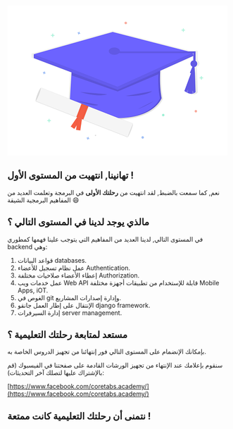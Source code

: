 ![graduation.png](./assets/graduation.png)

## تهانينا, انتهيت من المستوى الأول !

نعم, كما سمعت بالضبط, لقد انتهيت من **رحلتك الأولى** في البرمجة وتعلمت العديد من المفاهيم البرمجية الشيقة :smile:

 ## مالذي يوجد لدينا في المستوى التالي ؟

في المستوى التالي, لدينا العديد من المفاهيم التي يتوجب علينا فهمها كمطوري backend وهي:

1. قواعد البيانات databases.
2. عمل نظام تسجيل للأعضاء Authentication.
3. إعطاء الأعضاء صلاحيات مختلفة Authorization.
4. عمل خدمات ويب Web API قابلة للإستخدام من تطبيقات أجهزة مختلفة Mobile Apps, iOT.
5. الغوص في git وإدارة إصدارات المشاريع.
6. الإنتقال على إطار العمل جانقو django framework.
7. إدارة السيرفرات server management.

## مستعد لمتابعة رحلتك التعليمية ؟

بإمكانك الإنضمام على المستوى التالي فور إنتهائنا من تجهيز الدروس الخاصة به.

سنقوم بإعلامك عند الإنتهاء من تجهيز الورشات القادمة على صفحتنا في الفيسبوك (قم بالإشتراك عليها لتصلك آخر التحديثات):

[https://www.facebook.com/coretabs.academy/](https://www.facebook.com/coretabs.academy/)

## نتمنى أن رحلتك التعليمية كانت ممتعة !